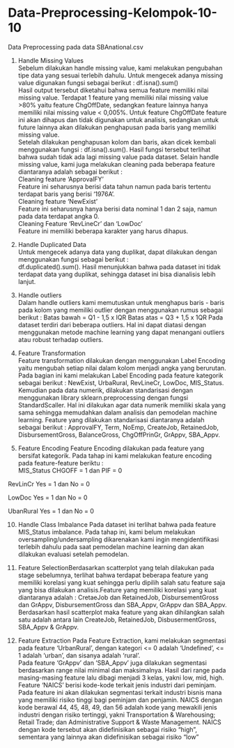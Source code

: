 # Data-Preprocessing-Kelompok-10-10
Data Preprocessing pada data SBAnational.csv
1. Handle Missing Values <br>
Sebelum dilakukan handle missing value, kami melakukan pengubahan tipe data yang sesuai terlebih dahulu. Untuk mengecek adanya missing value digunakan fungsi sebagai berikut : df.isna().sum()<br>
Hasil output tersebut diketahui bahwa semua feature memiliki nilai missing value. Terdapat 1 feature yang memiliki nilai missing value >80% yaitu feature ChgOffDate, sedangkan feature lainnya hanya memiliki nilai missing value < 0,005%. Untuk feature ChgOffDate feature ini akan dihapus dan tidak digunakan untuk analisis, sedangkan untuk future lainnya akan dilakukan penghapusan pada baris yang memiliki missing value.<br>
Setelah dilakukan penghapusan kolom dan baris, akan dicek kembali menggunakan fungsi : df.isna().sum(). Hasil fungsi tersebut terlihat bahwa sudah tidak ada lagi missing value pada dataset. Selain handle missing value, kami juga melakukan cleaning pada beberapa feature diantaranya adalah sebagai berikut : <br>
Cleaning feature ‘ApprovalFY’ <br>
Feature ini seharusnya berisi data tahun namun pada baris tertentu terdapat baris yang berisi ‘1976A’. <br>
Cleaning feature ‘NewExist’  <br>
Feature ini seharusnya hanya berisi data nominal 1 dan 2 saja, namun pada data terdapat angka 0. <br>
Cleaning Feature ‘RevLineCr’ dan ‘LowDoc’ <br>
Feature ini memiliki beberapa karakter yang harus dihapus. <br>

2. Handle Duplicated Data <br>
Untuk mengecek adanya data yang duplikat, dapat dilakukan dengan menggunakan fungsi sebagai berikut : <br>
df.duplicated().sum(). Hasil menunjukkan bahwa pada dataset ini tidak terdapat data yang duplikat, sehingga dataset ini bisa dianalisis lebih lanjut.

3. Handle outliers <br>
Dalam handle outliers kami memutuskan untuk menghapus baris - baris pada kolom yang memiliki outlier dengan menggunakan rumus sebagai berikut :
Batas bawah = Q1 - 1,5 x IQR
Batas atas    = Q3 + 1,5 x 1QR
Pada dataset terdiri dari beberapa outliers. Hal ini dapat diatasi dengan menggunakan metode machine learning yang dapat menangani outliers atau robust terhadap outliers.

4. Feature Transformation <br>
Feature transformation dilakukan dengan menggunakan Label Encoding yaitu mengubah setiap nilai dalam kolom menjadi angka yang berurutan. Pada bagian ini kami melakukan Label Encoding pada feature kategorik sebagai berikut : NewExist, UrbaRural, RevLineCr, LowDoc, MIS_Status. <br>
Kemudian pada data numerik, dilakukan standarisasi dengan menggunakan library sklearn.preprocessing dengan fungsi StandardScaller. Hal ini dilakukan agar data numerik memiliki skala yang sama sehingga memudahkan dalam analisis dan pemodelan machine learning. Feature yang dilakukan standarisasi diantaranya adalah sebagai berikut :  ApprovalFY, Term, NoEmp, CreateJob, RetainedJob, DisbursementGross, BalanceGross, ChgOffPrinGr, GrAppv, SBA_Appv.

8. Feature Encoding
Feature Encoding dilakukan pada feature yang bersifat kategorik. Pada tahap ini kami melakukan feature encoding pada feature-feature beriktu : <br>
MIS_Status 
CHGOFF = 1 dan PIF = 0  

RevLinCr
Yes = 1 dan No = 0

LowDoc
Yes = 1 dan No = 0

UbanRural
Yes = 1 dan No = 0

10. Handle Class Imbalance
Pada dataset ini terlihat bahwa pada feature MIS_Status imbalance. Pada tahap ini, kami belum melakukan oversampling/undersampling dikarenakan kami ingin mengidentifikasi terlebih dahulu pada saat pemodelan machine learning dan akan dilakukan evaluasi setelah pemodelan.

12. Feature SelectionBerdasarkan scatterplot yang telah dilakukan pada stage sebelumnya, terlihat bahwa terdapat beberapa feature yang memiliki korelasi yang kuat sehingga perlu dipilih salah satu feature saja yang bisa dilakukan analisis.Feature yang memiliki korelasi yang kuat diantaranya adalah : CretaeJob dan RetainedJob, DisbursementGross dan GrAppv, DisbursementGross dan SBA_Appv, GrAppv dan SBA_Appv. Berdasarkan hasil scatterplot maka feature yang akan dihilangkan salah satu adalah antara lain CreateJob, RetainedJob, DisbusermentGross, SBA_Appv & GrAppv.

14. Feature Extraction
Pada Feature Extraction, kami melakukan segmentasi pada feature ‘UrbanRural’, dengan kategori <= 0 adalah ‘Undefined’, <= 1 adalah ‘urban’, dan sisanya adalah ‘rural’. <br>
Pada feature ‘GrAppv’ dan ‘SBA_Appv’ juga dilakukan segmentasi berdasarkan range nilai minimal dan maksimalnya. Hasil dari range pada masing-masing feature lalu dibagi menjadi 3 kelas, yakni low, mid, high. <br>
Feature ‘NAICS’ berisi kode-kode terkait jenis industri dari peminjam. Pada feature ini akan dilakukan segmentasi terkait industri bisnis mana yang memiliki risiko tinggi bagi peminjam dan penjamin. NAICS dengan kode berawal 44, 45, 48, 49, dan 56 adalah kode yang mewakili jenis industri dengan risiko tertinggi, yakni Transportation & Warehousing; Retail Trade; dan Administrative Support & Waste Management. NAICS dengan kode tersebut akan didefinisikan sebagai risiko “high”, sementara yang lainnya akan didefinisikan sebagai risiko “low”
